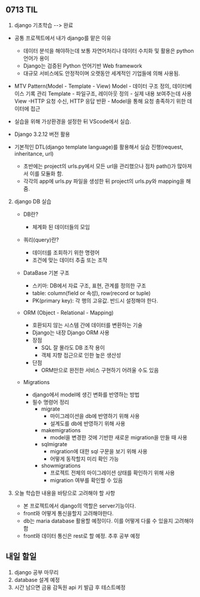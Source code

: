 0713 TIL
-----------

1. django 기초학습 --> 완료
- 공통 프로젝트에서 내가 django를 맡은 이유
    - 데이터 분석을 해야하는데 보통 자연어처리나 데이터 수치화 및 활용은 python 언어가 용이
    - Django는 검증된 Python 언어기반 Web framework
    - 대규모 서비스에도 안정적이며 오랫동안 세계적인 기업들에 의해 사용됨.

- MTV Pattern(Model - Template - View)
    Model
        - 데이터 구조 정의, 데이터베이스 기록 관리
    Template
        - 파일구조, 레이아웃 정의
        - 실제 내용 보여주는데 사용
    View
        -HTTP 요청 수신, HTTP 응답 반환
        - Model을 통해 요청 충족하기 위한 데이터에 접근

- 실습을 위해 가상환경을 설정한 뒤 VScode에서 실습.
- Django 3.2.12 버전 활용
- 기본적인 DTL(django template language)를 활용해서 실습 진행(request, inheritance, url)
    - 초반에는 project의 urls.py에서 모든 url을 관리했으나 점차 path()가 많아져서 이를 모듈화 함.
    - 각각의 app에 urls.py 파일을 생성한 뒤 project의 urls.py와 mapping을 해줌.


2.  django DB 실습
    - DB란?
        - 체계화 된 데이터들의 모임
    - 쿼리(query)란?
        - 데이터를 조회하기 위한 명령어
        - 조건에 맞는 데이터 추출 또는 조작

    - DataBase 기본 구조
        - 스키마: DB에서 자료 구조, 표현, 관계를 정의한 구조
        - table: column(field or 속성), row(record or tuple)
        - PK(primary key): 각 행의 고유값. 반드시 설정해야 한다.

    - ORM (Object - Relational - Mapping)
        - 호환되지 않는 시스템 간에 데이터를 변환하는 기술
        - Django는 내장 Django ORM 사용  
        - 장점
            * SQL 잘 몰라도 DB 조작 용이
            * 객체 지향 접근으로 인한 높은 생산성 
        - 단점
            * ORM만으로 완전한 서비스 구현하기 어려울 수도 있음

    - Migrations
        - django에서 model에 생긴 변화를 반영하는 방법
        - 필수 명령어 정리
            * migrate
                - 마이그레이션을 db에 반영하기 위해 사용
                - 설계도를 db에 반영하기 위해 사용
            * makemigrations
                - model을 변경한 것에 기반한 새로운 migration을 만들 때 사용
            * sqlmigrate
                - migration에 대한 sql 구문을 보기 위해 사용
                - 어떻게 동작할지 미리 확인 가능
            * showmigrations
                - 프로젝트 전체의 마이그레이션 상태를 확인하기 위해 사용
                - migration 여부를 확인할 수 있음


3. 오늘 학습한 내용을 바탕으로 고려해야 할 사항
    - 본 프로젝트에서 django의 역할은 server기능이다.
    - front와 어떻게 통신을할지 고려해야한다.
    - db는 maria database 활용할 예정이다. 이를 어떻게 다룰 수 있을지 고려해야함
    - front와 데이터 통신은 rest로 할 예정. 추후 공부 예정


내일 할일
----------
1. django 공부 마무리
2. database 설계 예정
3. 시간 남으면 금융 감독원 api 키 발급 후 테스트예정